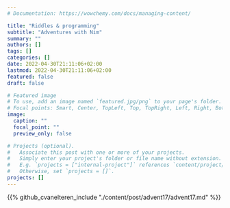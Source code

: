 ```yaml
---
# Documentation: https://wowchemy.com/docs/managing-content/

title: "Riddles & programming"
subtitle: "Adventures with Nim"
summary: ""
authors: []
tags: []
categories: []
date: 2022-04-30T21:11:06+02:00
lastmod: 2022-04-30T21:11:06+02:00
featured: false
draft: false

# Featured image
# To use, add an image named `featured.jpg/png` to your page's folder.
# Focal points: Smart, Center, TopLeft, Top, TopRight, Left, Right, BottomLeft, Bottom, BottomRight.
image:
  caption: ""
  focal_point: ""
  preview_only: false

# Projects (optional).
#   Associate this post with one or more of your projects.
#   Simply enter your project's folder or file name without extension.
#   E.g. `projects = ["internal-project"]` references `content/project/deep-learning/index.md`.
#   Otherwise, set `projects = []`.
projects: []
---
```


{{% github_cvanelteren_include "./content/post/advent17/advent17.md" %}}
